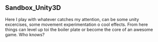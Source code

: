 ## Sandbox_Unity3D

Here I play with whatever catches my attention, can be some unity excercises, some movement experimentation o cool effects. 
From here things can level up toi the boiler plate or become the core of an awesome game. 
Who knows?

